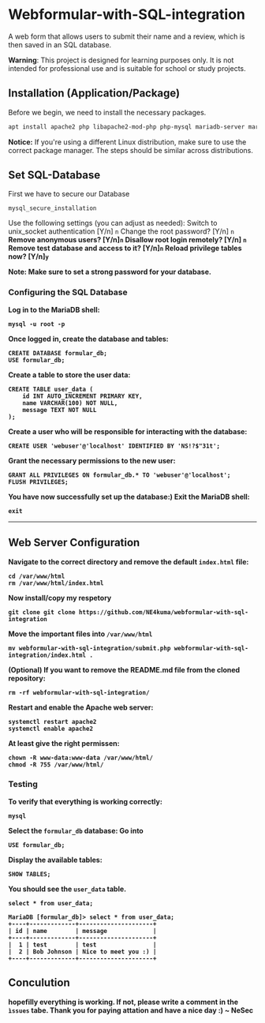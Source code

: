 # Webformular-with-SQL-integration
A web form that allows users to submit their name and a review, which is then saved in an SQL database.

**Warning**: This project is designed for learning purposes only. It is not intended for professional use and is suitable for school or study projects.

## Installation (Application/Package) 
Before we begin, we need to install the necessary packages.

```bash
apt install apache2 php libapache2-mod-php php-mysql mariadb-server mariadb-client php-mysqli git
```
**Notice:** If you're using a different Linux distribution, make sure to use the correct package manager. The steps should be similar across distributions.

## Set SQL-Database
First we have to secure our Database
```
mysql_secure_installation
```
Use the following settings (you can adjust as needed): 
Switch to unix_socket authentication [Y/n] `n`
Change the root password? [Y/n] `n` <b>
Remove anonymous users? [Y/n]`n` <b>
Disallow root login remotely? [Y/n] `n`
Remove test database and access to it? [Y/n]`n`
Reload privilege tables now? [Y/n]`y`

**Note**: Make sure to set a strong password for your database.
### Configuring the SQL Database
Log in to the MariaDB shell:
```
mysql -u root -p
```
Once logged in, create the database and tables:
```
CREATE DATABASE formular_db;
USE formular_db;
```
Create a table to store the user data:
```
CREATE TABLE user_data (
    id INT AUTO_INCREMENT PRIMARY KEY,
    name VARCHAR(100) NOT NULL,
    message TEXT NOT NULL
);
```
Create a user who will be responsible for interacting with the database:
```
CREATE USER 'webuser'@'localhost' IDENTIFIED BY 'NS!?$"31t';
```
Grant the necessary permissions to the new user:
```
GRANT ALL PRIVILEGES ON formular_db.* TO 'webuser'@'localhost';
FLUSH PRIVILEGES;
```
You have now successfully set up the database:) Exit the MariaDB shell:
```
exit
```
____
## Web Server Configuration
Navigate to the correct directory and remove the default `index.html` file:
```
cd /var/www/html
rm /var/www/html/index.html
```
Now install/copy my respetory
```
git clone git clone https://github.com/NE4kuma/webformular-with-sql-integration
```
Move the important files into `/var/www/html` 
```
mv webformular-with-sql-integration/submit.php webformular-with-sql-integration/index.html .
```

**(Optional)** If you want to remove the README.md file from the cloned repository:
```
rm -rf webformular-with-sql-integration/
```
Restart and enable the Apache web server:
```
systemctl restart apache2
systemctl enable apache2
```
At least give the right permissen:
```
chown -R www-data:www-data /var/www/html/
chmod -R 755 /var/www/html/
```
### Testing
To verify that everything is working correctly:
```
mysql
```
Select the `formular_db` database:
Go into
```
USE formular_db;
```
Display the available tables:
```
SHOW TABLES;
```
You should see the `user_data` table.
```
select * from user_data;
```
`````
MariaDB [formular_db]> select * from user_data;
+----+-------------+---------------------+
| id | name        | message             |
+----+-------------+---------------------+
|  1 | test        | test                |
|  2 | Bob Johnson | Nice to meet you :) |
+----+-------------+---------------------+
`````
## Conculution
hopefilly everything is working. If not, please write a comment in the `ìssues` tabe. Thank you for paying attation and have a nice day :)
~ NeSec
